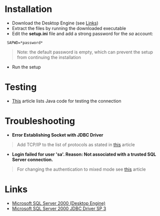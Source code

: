 

# Installation
* Download the Desktop Engine (see [Links](ms_sql_server_2000_desktop_engine.md#links))
* Extract the files by running the downloaded executable
* Edit the **setup.ini** file and add a strong password for the *sa* account:

```text
 SAPWD=*password*
```
>  Note: 
the default password is empty, which can prevent the setup from continuing the installation

* Run the setup

# Testing
* [This](http://support.microsoft.com/default.aspx?scid=kb;en-us;313100) article lists Java code for testing the connection

# Troubleshooting
* **Error Establishing Socket with JDBC Driver**
> Add TCP/IP to the list of protocols as stated in [this](http://support.microsoft.com/default.aspx?scid=kb;en-us;313178) article
* **Login failed for user 'sa'. Reason: 
Not associated with a trusted SQL Server connection.**
> For changing the authentication to mixed mode see [this](http://support.microsoft.com/kb/319930/en-us) article

# Links
* [Microsoft SQL Server 2000 (Desktop Engine)](http://www.microsoft.com/downloads/details.aspx?familyid=8e2dfc8d-c20e-4446-99a9-b7f0213f8bc5)
* [Microsoft SQL Server 2000 JDBC Driver SP 3](http://www.microsoft.com/downloads/details.aspx?familyid=07287b11-0502-461a-b138-2aa54bfdc03a)
